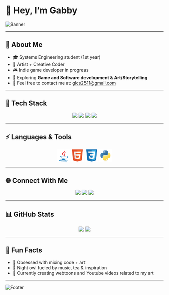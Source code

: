 # 🌙 Hey, I’m Gabby  

![Banner](https://capsule-render.vercel.app/api?type=waving&color=8a2be2&height=180&section=header&text=Welcome%20to%20my%20GitHub!&fontSize=30&animation=twinkling&fontAlignY=35&fontColor=ffffff)


---

## 👾 About Me  
- 🎓 Systems Engineering student (1st year)   
- 🎨 Artist + Creative Coder  
- 🎮 Indie game developer in progress 
- 🌱 Exploring **Game and Software development & Art/Storytelling**  
- 💜 Feel free to contact me at: [glcs2511@gmail.com](mailto:glcs2511@gmail.com)

---

## 🔮 Tech Stack  
<p align="center">
  <img src="https://img.shields.io/badge/Java-8A2BE2?style=for-the-badge&logo=openjdk&logoColor=white"/>
  <img src="https://img.shields.io/badge/Python-800080?style=for-the-badge&logo=python&logoColor=white"/>
  <img src="https://img.shields.io/badge/HTML5-FF00FF?style=for-the-badge&logo=html5&logoColor=white"/>
  <img src="https://img.shields.io/badge/CSS3-DA70D6?style=for-the-badge&logo=css3&logoColor=white"/>
</p>

---
## ⚡ Languages & Tools  
<p align="center"> 
<a href="https://www.java.com/"><img src="https://raw.githubusercontent.com/devicons/devicon/master/icons/java/java-original.svg" alt="java" width="40" height="40"/></a>
<a href="https://developer.mozilla.org/en-US/docs/Web/HTML"><img src="https://raw.githubusercontent.com/devicons/devicon/master/icons/html5/html5-original.svg" alt="html5" width="40" height="40"/></a>
<a href="https://developer.mozilla.org/en-US/docs/Web/CSS"><img src="https://raw.githubusercontent.com/devicons/devicon/master/icons/css3/css3-original.svg" alt="css3" width="40" height="40"/></a>
<a href="https://www.python.org/"><img src="https://raw.githubusercontent.com/devicons/devicon/master/icons/python/python-original.svg" alt="python" width="40" height="40"/></a>
</p>

---

## 🌐 Connect With Me  
<p align="center">
<a href="https://www.linkedin.com/in/gabriela-lucia-campo-sandoval-145124365/"><img src="https://img.shields.io/badge/LinkedIn-8a2be2?style=for-the-badge&logo=linkedin&logoColor=white"/></a>
<a href="https://www.instagram.com/gabblcs/"><img src="https://img.shields.io/badge/Instagram-ff00ff?style=for-the-badge&logo=instagram&logoColor=white"/></a>
<a href="https://g4bblcs.itch.io/"><img src="https://img.shields.io/badge/Itch.io-800080?style=for-the-badge&logo=itch.io&logoColor=white"/></a>
</p>  

---

## 📊 GitHub Stats  
<p align="center">
  <img src="https://github-readme-stats.vercel.app/api?username=g4bblcs&show_icons=true&theme=radical" height="150"/>
  <img src="https://github-readme-stats.vercel.app/api/top-langs/?username=g4bblcs&layout=compact&theme=radical" height="150"/>
</p>

---

## 🌌 Fun Facts    
- 🎨 Obsessed with mixing code + art  
- 🌙 Night owl fueled by music, tea & inspiration
- 💜 Currently creating webtoons and Youtube videos related to my art

---

![Footer](https://capsule-render.vercel.app/api?type=waving&color=8a2be2&height=100&section=footer)
